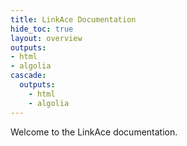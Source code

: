 ```yaml
---
title: LinkAce Documentation
hide_toc: true
layout: overview
outputs:
- html
- algolia
cascade:
  outputs:
    - html
    - algolia
---
```


Welcome to the LinkAce documentation.
